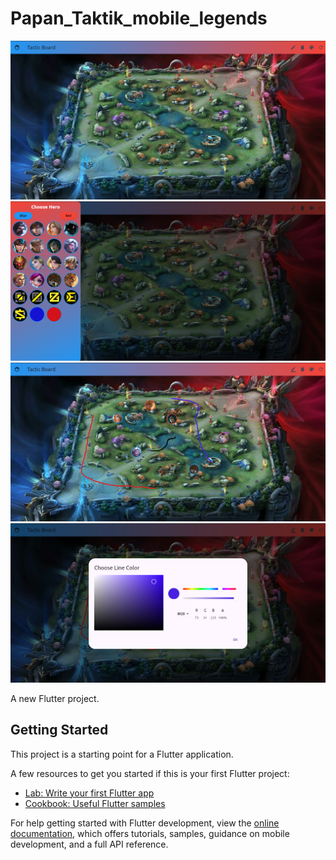 # Papan_Taktik_mobile_legends

![Alt teks](/screenshot/screenshot.png)
![Alt teks](/screenshot/screenshot1.png)
![Alt teks](/screenshot/screenshot2.png)
![Alt teks](/screenshot/screenshot3.png)

A new Flutter project.

## Getting Started

This project is a starting point for a Flutter application.

A few resources to get you started if this is your first Flutter project:

- [Lab: Write your first Flutter app](https://docs.flutter.dev/get-started/codelab)
- [Cookbook: Useful Flutter samples](https://docs.flutter.dev/cookbook)

For help getting started with Flutter development, view the
[online documentation](https://docs.flutter.dev/), which offers tutorials,
samples, guidance on mobile development, and a full API reference.
